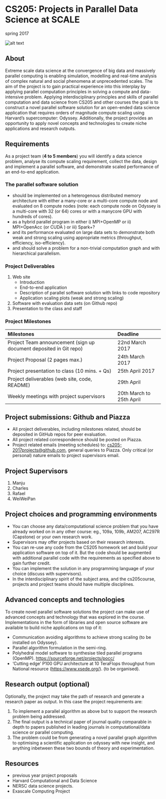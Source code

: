 # CS205: Projects in Parallel Data Science at SCALE
spring 2017

![alt text][logo]

[logo]: https://github.com/harvard-cs205/CS205-Spring2017-Projects/projectspng.png "Parallel Data Science"


## About
Extreme scale data science at the convergence of big data and massively parallel computing is enabling simulation, modelling and real-time analysis of complex natural and social phenomena at unprecedented scales. The aim of the project is to gain practical experience into this interplay by applying parallel computation principles in solving a compute and data-intensive problem. 
Applying interdisciplinary principles and skills of parallel computation and data science from CS205 and other courses  the goal is to construct a novel parallel software solution for an open-ended data science application that requires orders of magnitude compute scaling using Harvard’s supercomputer: Odyssey. Additionally, the project provides an opportunity to apply novel concepts and technologies to create niche applications and research outputs.

## Requirements
As a project team (**4 to 5 members**) you will identify a data science problem,  analyse its compute scaling requirement, collect the data, design and implement a parallel software, and demonstrate  scaled performance of an end-to-end application.

### The parallel software solution
- should be implemented on a heterogenous  distributed memory architecture with either a many-core or a multi-core compute node and  evaluated on 8 compute nodes (note: each compute node on Odyssey is a multi-core with 32 (or 64) cores or with a manycore GPU with hundreds of cores). 
- as a  hybrid parallel program in either i) MPI+OpenMP or ii) MPI+OpenAcc (or CUDA ) or iii) Spark+?
- and  its performance evaluated  on large data sets to  demonstrate both weak and strong scaling using appropriate metrics (throughput, efficiency, iso-efficiency).
- and should solve a problem for a  non-trivial computation graph and with hierarchical parallelism. 

### Project Deliverables
1. Web site
   * Introduction 
   * End-to-end application 
   * Description of parallel software solution with links to code repository
   * Application scaling plots (weak and strong scaling)
2. Software with evaluation data sets (on Github repo)
3. Presentation to the class and staff

### Project Milestones

| Milestones    | Deadline  | 
| :------------- |:-------------| 
| Project Team announcement (sign up document deposited in Git repo)     | 22nd March 2017 | 
| Project Proposal (2 pages max.)       | 24th March 2017      |  
| Project presentation to class (10 mins. + Qs)      | 25th April 2017      |  
| Project deliverables (web site, code, README)| 29th April      | 
| Weekly meetings with project supervisors | 20th March to 25th April |

## Project submissions: Github and Piazza
- All project deliverables, including milestones related,  should be deposited in GitHub repos for peer evaluation.
- All project related correspondence should be posted on Piazza. 
- Project related emails (meeting schedules) to: cs205-2017projects@github.com, general queries to Piazza. Only critical (or personal) nature emails to project supervisors email. 

## Project Supervisors
1. Manju
2. Charles 
3. Rafael
4. WeiWeiPan

## Project choices and programming environments
- You can choose any data/computational science problem that you have already worked on in any other course: eg., 109a, 109b, AM207, AC297R (Capstone) or your own research work. 
- Supervisors may offer projects  based on their research interests. 
- You can re-use any code from the CS205 homework set and build your application software on top of it. But the code should be augmented with additional parallel code with  the requirements as specified above to gain further credit.
- You can implement the solution in any programming language of your choice (discuss with supervisors). 
- In the interdisciplinary spirit of the subject area, and the cs205course, projects and project teams should have multiple disciplines.

## Advanced concepts and technologies
To create novel parallel software solutions the project can make use of advanced concepts and technology that was explored in the course. Implementations in the form of libraries and open source software  are available to build niche applications on top of it:
- Communication avoiding algorithms  to achieve strong scaling (to be installed on Odyssey).
- Parallel algorithm formulation in the semi-ring.
- Polyhedral model software to synthesise tiled parallel programs (OpenMP). https://sourceforge.net/projects/pocc/
- ‘Cutting edge’ P100 GPU architecture at 10 TeraFlops throughput from National resource (https://www.xsede.org/). (to be organised). 

## Research output (optional)
Optionally, the project may take the path of research and generate a research paper as output.  In this case the project requirements are:

1. To implement a parallel algorithm as above but to support the research problem being addressed.
2. The final output is a technical paper of journal quality comparable in depth to  papers published  in leading journals in computational/data science or parallel computing.
3. The problem could be from generating a novel parallel graph algorithm  to optimising a scientific application  on odyssey with new insight,  and anything inbetween these two bounds of theory and experimentation.

## Resources
- previous year project proposals
- Harvard Computational and Data Science
- NERSC data science projects.
- Exascale Computing Project 
